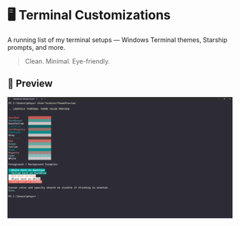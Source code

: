 # 🖥️ Terminal Customizations

A running list of my terminal setups — Windows Terminal themes, Starship prompts, and more.

> Clean. Minimal. Eye-friendly.

## 📸 Preview  
![Windows Terminal Color Scheme - Logphile ](screenshots/logphile-preview.png)